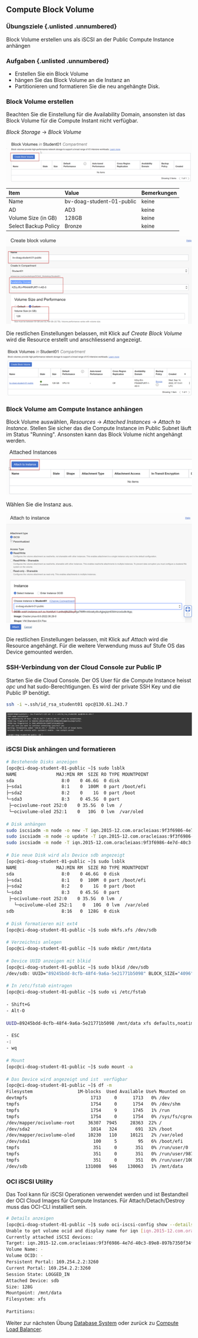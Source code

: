 <!-- markdownlint-disable MD033 -->
<!-- markdownlint-disable MD013 -->
<!-- markdownlint-disable MD041 -->
## Compute Block Volume

### Übungsziele {.unlisted .unnumbered}

Block Volume erstellen uns als iSCSI an der Public Compute Instance anhängen

### Aufgaben {.unlisted .unnumbered}

- Erstellen Sie ein Block Volume
- hängen Sie das Block Volume an die Instanz an
- Partitionieren und formatieren Sie die neu angehängte Disk.

### Block Volume erstellen

Beachten Sie die Einstellung für die Availability Domain, ansonsten ist das Block Volume
für die Compute Instant nicht verfügbar.

_Block Storage_ -> _Block Volume_

![Übersicht Block Volumes](../../images/1x01-04-compute-bv-01.png)

| Item                         | Value                                      | Bemerkungen  |
|:-----------------------------|:-------------------------------------------|:-------------|
| Name                         | bv-doag-student-01-public                  | keine        |
| AD                           | AD3                                        | keine        |
| Volume Size (in GB)          | 128GB                                      | keine        |
| Select Backup Policy         | Bronze                                     | keine        |

![Block Volume Erstellen](../../images/1x01-04-compute-bv-02.png)

Die restlichen Einstellungen belassen, mit Klick auf _Create Block Volume_ wird die Resource erstellt und anschliessend angezeigt.

![Übersicht Block Volumes](../../images/1x01-04-compute-bv-03.png)

### Block Volume am Compute Instance anhängen

Block Volume auswählen, _Resources_ -> _Attached Instances_ -> _Attach to Instance_. Stellen Sie
sicher das die Compute Instance im Public Subnet läuft im Status "Running". Ansonsten kann das
Block Volume nicht angehängt werden.

![Block Volume Anhängen](../../images/1x01-04-compute-bv-04.png)

Wählen Sie die Instanz aus.

![Block Volume Anhängen und Konfigurieren](../../images/1x01-04-compute-bv-05.png)

Die restlichen Einstellungen belassen, mit Klick auf _Attach_ wird die Resource angehängt. Für
die weitere Verwendung muss auf Stufe OS das Device gemounted werden.

### SSH-Verbindung von der Cloud Console zur Public IP

 Starten Sie die Cloud Console. Der OS User für die Compute Instance heisst _opc_ und hat sudo-Berechtigungen. Es
 wird der private SSH Key und die Public IP benötigt.

 ```bash
ssh -i ~.ssh/id_rsa_student01 opc@130.61.243.7
```

![Shell Zugriff auf die Compute Instance](../../images/1x01-04-compute-public-08.png)

### iSCSI Disk anhängen und formatieren

 ```bash
# Bestehende Disks anzeigen
[opc@ci-doag-student-01-public ~]$ sudo lsblk
NAME               MAJ:MIN RM  SIZE RO TYPE MOUNTPOINT
sda                  8:0    0 46.6G  0 disk 
├─sda1               8:1    0  100M  0 part /boot/efi
├─sda2               8:2    0    1G  0 part /boot
└─sda3               8:3    0 45.5G  0 part 
  ├─ocivolume-root 252:0    0 35.5G  0 lvm  /
  └─ocivolume-oled 252:1    0   10G  0 lvm  /var/oled

# Disk anhängen
sudo iscsiadm -m node -o new -T iqn.2015-12.com.oracleiaas:9f3f6986-4e7d-40c3-89e8-897b7350f34f -p 169.254.2.2:3260
sudo iscsiadm -m node -o update -T iqn.2015-12.com.oracleiaas:9f3f6986-4e7d-40c3-89e8-897b7350f34f -n node.startup -v automatic
sudo iscsiadm -m node -T iqn.2015-12.com.oracleiaas:9f3f6986-4e7d-40c3-89e8-897b7350f34f -p 169.254.2.2:3260 -l

# Die neue Disk wird als Device sdb angezeigt
[opc@ci-doag-student-01-public ~]$ sudo lsblk
NAME               MAJ:MIN RM  SIZE RO TYPE MOUNTPOINT
sda                  8:0    0 46.6G  0 disk 
├─sda1               8:1    0  100M  0 part /boot/efi
├─sda2               8:2    0    1G  0 part /boot
└─sda3               8:3    0 45.5G  0 part 
  ├─ocivolume-root 252:0    0 35.5G  0 lvm  /
    └─ocivolume-oled 252:1    0   10G  0 lvm  /var/oled
sdb                  8:16   0  128G  0 disk 

# Disk formatieren mit ext4
[opc@ci-doag-student-01-public ~]$ sudo mkfs.xfs /dev/sdb

# Verzeichnis anlegen
[opc@ci-doag-student-01-public ~]$ sudo mkdir /mnt/data 

# Device UUID anzeigen mit blkid
[opc@ci-doag-student-01-public ~]$ sudo blkid /dev/sdb
/dev/sdb: UUID="89245bdd-8cfb-48f4-9a6a-5e21771b5098" BLOCK_SIZE="4096" TYPE="ext4"

# In /etc/fstab eintragen
[opc@ci-doag-student-01-public ~]$ sudo vi /etc/fstab

- Shift+G
- Alt-O

UUID=89245bdd-8cfb-48f4-9a6a-5e21771b5098 /mnt/data xfs defaults,noatime,_netdev 0 0

- ESC
-:
- wq

# Mount
[opc@ci-doag-student-01-public ~]$ sudo mount -a

# Das Device wird angezeigt und ist  verfügbar
[opc@ci-doag-student-01-public ~]$ df -m
Filesystem                 1M-blocks  Used Available Use% Mounted on
devtmpfs                        1713     0      1713   0% /dev
tmpfs                           1754     0      1754   0% /dev/shm
tmpfs                           1754     9      1745   1% /run
tmpfs                           1754     0      1754   0% /sys/fs/cgroup
/dev/mapper/ocivolume-root     36307  7945     28363  22% /
/dev/sda2                       1014   324       691  32% /boot
/dev/mapper/ocivolume-oled     10230   110     10121   2% /var/oled
/dev/sda1                        100     5        95   6% /boot/efi
tmpfs                            351     0       351   0% /run/user/0
tmpfs                            351     0       351   0% /run/user/987
tmpfs                            351     0       351   0% /run/user/1000
/dev/sdb                      131008   946    130063   1% /mnt/data
```

### OCI iSCSI Utility

Das Tool kann für iSCSI Operationen verwendet werden und ist Bestandteil der OCI
Cloud Images für Compute Instances. Für Attach/Detach/Destroy muss das OCI-CLI
installiert sein.

 ```bash
 # Details anzeigen
[opc@ci-doag-student-01-public ~]$ sudo oci-iscsi-config show --details --output-mode=text
Unable to get volume ocid and display name for iqn [iqn.2015-12.com.oracleiaas:9f3f6986-4e7d-40c3-89e8-897b7350f34f], 
Currently attached iSCSI devices:
Target: iqn.2015-12.com.oracleiaas:9f3f6986-4e7d-40c3-89e8-897b7350f34f
Volume Name: -
Volume OCID: -
Persistent Portal: 169.254.2.2:3260
Current Portal: 169.254.2.2:3260
Session State: LOGGED_IN
Attached Device: sdb
Size: 128G
Mountpoint: /mnt/data
Filesystem: xfs

Partitions:

```

Weiter zur nächsten Übung [Database System](./1x05-Database.md)
oder zurück zu [Compute Load Balancer](./1x04-Compute-LoadBalancer.md).
